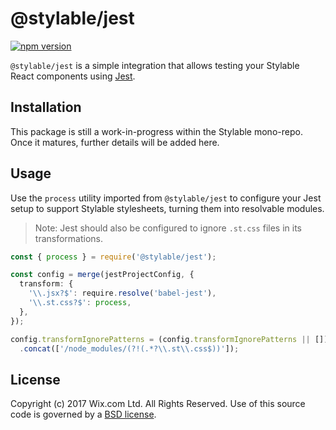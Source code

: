 # @stylable/jest

[![npm version](https://img.shields.io/npm/v/@stylable/jest.svg)](https://www.npmjs.com/package/@stylable/jest)

`@stylable/jest` is a simple integration that allows testing your Stylable React components using [Jest](https://jestjs.io/). 

## Installation
This package is still a work-in-progress within the Stylable mono-repo. Once it matures, further details will be added here.

## Usage

Use the `process` utility imported from `@stylable/jest` to configure your Jest setup to support Stylable stylesheets, turning them into resolvable modules.

> Note: Jest should also be configured to ignore `.st.css` files in its transformations.

```ts
const { process } = require('@stylable/jest');

const config = merge(jestProjectConfig, {
  transform: {
    '\\.jsx?$': require.resolve('babel-jest'),
    '\\.st.css?$': process,
  },
});

config.transformIgnorePatterns = (config.transformIgnorePatterns || [])
  .concat(['/node_modules/(?!(.*?\\.st\\.css$))']);
```

## License

Copyright (c) 2017 Wix.com Ltd. All Rights Reserved. Use of this source code is governed by a [BSD license](./LICENSE).

